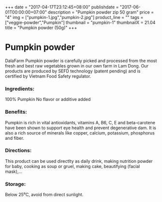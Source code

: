 +++
date = "2017-04-17T23:12:45+08:00"
publishdate = "2017-06-01T00:00:00+07:00"
description = "Pumpkin powder zip 50 gram"
price = "4"
img = ["pumpkin-1.jpg","pumpkin-2.jpg"]
product_line = ""
tags = ["veggie-powder","Pumpkin"]
thumbnail = "pumpkin-1"
thumbnailX = 21.04
title = "Pumpkin powder (50g)"
+++

# Pumpkin powder

DalaFarm Pumpkin powder is carefully picked and processed from the most fresh and best raw vegetables 
grown in our own farm in Lam Dong. Our products are produced by SEFD technology (patent pending) and 
is certified by Vietnam Food Safety regulator.


### Ingredients: 
100% Pumpkin
No flavor or additive added

### Benefits: 
Pumpkin is rich in vital antioxidants, 
vitamins A, B6, C, E and beta-carotene 
have been shown to support eye health 
and prevent degenerative dam. It is also 
a rich source of minerals like copper, 
calcium, potassium, phosphorus and fiber.

### Directions:  
This product can be used directlty as 
daily drink, making nutrition powder 
for baby, cooking as soup or gruel, 
making cake, beautifying (facial mask),...

### Storage: 
Below 25⁰C, avoid from direct sunlight.

